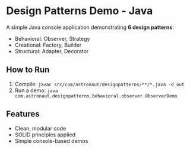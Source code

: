 # Design Patterns Demo - Java

A simple Java console application demonstrating **6 design patterns**:
- Behavioral: Observer, Strategy  
- Creational: Factory, Builder  
- Structural: Adapter, Decorator  

## How to Run
1. Compile: `javac src/com/astronaut/designpatterns/**/*.java -d out`  
2. Run a demo: `java com.astronaut.designpatterns.behavioral.observer.ObserverDemo`

## Features
- Clean, modular code  
- SOLID principles applied  
- Simple console-based demos
